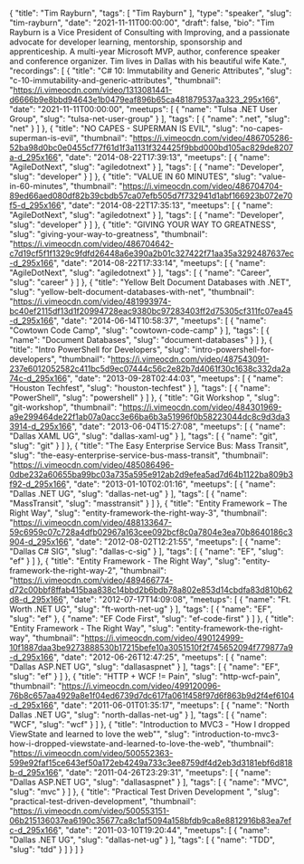 {
  "title": "Tim Rayburn",
  "tags": [
    "Tim Rayburn"
  ],
  "type": "speaker",
  "slug": "tim-rayburn",
  "date": "2021-11-11T00:00:00",
  "draft": false,
  "bio": "Tim Rayburn is a Vice President of Consulting with Improving, and a passionate advocate for developer learning, mentorship, sponsorship and apprenticeship. A multi-year Microsoft MVP, author, conference speaker and conference organizer. Tim lives in Dallas with his beautiful wife Kate.",
  "recordings": [
    {
      "title": "C# 10: Immutability and Generic Attributes",
      "slug": "c-10-immutability-and-generic-attributes",
      "thumbnail": "https://i.vimeocdn.com/video/1313081441-d6666b9e8bbd94643e1b0479eaf896b65ca481879537aa323_295x166",
      "date": "2021-11-11T00:00:00",
      "meetups": [
        {
          "name": "Tulsa .NET User Group",
          "slug": "tulsa-net-user-group"
        }
      ],
      "tags": [
        {
          "name": ".net",
          "slug": "net"
        }
      ]
    },
    {
      "title": "NO CAPES - SUPERMAN IS EVIL",
      "slug": "no-capes-superman-is-evil",
      "thumbnail": "https://i.vimeocdn.com/video/486705286-52ba98d0bc0e0455cf77f61d1f3a1131f324425f9bbd000bd105ac829de8207a-d_295x166",
      "date": "2014-08-22T17:39:13",
      "meetups": [
        {
          "name": "AgileDotNext",
          "slug": "agiledotnext"
        }
      ],
      "tags": [
        {
          "name": "Developer",
          "slug": "developer"
        }
      ]
    },
    {
      "title": "VALUE IN 60 MINUTES",
      "slug": "value-in-60-minutes",
      "thumbnail": "https://i.vimeocdn.com/video/486704704-89ed66aed080df82b39cbdb57ca07efb505d7f732941d1abf166923b072e70f5-d_295x166",
      "date": "2014-08-22T17:35:13",
      "meetups": [
        {
          "name": "AgileDotNext",
          "slug": "agiledotnext"
        }
      ],
      "tags": [
        {
          "name": "Developer",
          "slug": "developer"
        }
      ]
    },
    {
      "title": "GIVING YOUR WAY TO GREATNESS",
      "slug": "giving-your-way-to-greatness",
      "thumbnail": "https://i.vimeocdn.com/video/486704642-c7d19cf5f1f1329c9fdfd26448a6e390a2b01c327422f71aa35a3292487637ec-d_295x166",
      "date": "2014-08-22T17:33:14",
      "meetups": [
        {
          "name": "AgileDotNext",
          "slug": "agiledotnext"
        }
      ],
      "tags": [
        {
          "name": "Career",
          "slug": "career"
        }
      ]
    },
    {
      "title": "Yellow Belt Document Databases with .NET",
      "slug": "yellow-belt-document-databases-with-net",
      "thumbnail": "https://i.vimeocdn.com/video/481993974-bc40ef2115df13d1f20994728eac9380bc97283403ff2d75305cf311fc07ea45-d_295x166",
      "date": "2014-06-14T10:58:37",
      "meetups": [
        {
          "name": "Cowtown Code Camp",
          "slug": "cowtown-code-camp"
        }
      ],
      "tags": [
        {
          "name": "Document Databases",
          "slug": "document-databases"
        }
      ]
    },
    {
      "title": "Intro PowerShell for Developers",
      "slug": "intro-powershell-for-developers",
      "thumbnail": "https://i.vimeocdn.com/video/487543091-237e6012052582c411bc5d9ec07444c56c2e82b7d4061f30c1638c332da2a74c-d_295x166",
      "date": "2013-09-28T02:44:03",
      "meetups": [
        {
          "name": "Houston Techfest",
          "slug": "houston-techfest"
        }
      ],
      "tags": [
        {
          "name": "PowerShell",
          "slug": "powershell"
        }
      ]
    },
    {
      "title": "Git Workshop ",
      "slug": "git-workshop",
      "thumbnail": "https://i.vimeocdn.com/video/484301969-a9e299464de22f1ab07a0acc3e66ba6b3a51996f0b58223044dc8c9d3da33914-d_295x166",
      "date": "2013-06-04T15:27:08",
      "meetups": [
        {
          "name": "Dallas XAML UG",
          "slug": "dallas-xaml-ug"
        }
      ],
      "tags": [
        {
          "name": "git",
          "slug": "git"
        }
      ]
    },
    {
      "title": "The Easy Enterprise Service Bus: Mass Transit",
      "slug": "the-easy-enterprise-service-bus-mass-transit",
      "thumbnail": "https://i.vimeocdn.com/video/485086496-0dbe232a60655ba99bc03a735a595e912ab2d9efea5ad7d64b1122ba809b3f92-d_295x166",
      "date": "2013-01-10T02:01:16",
      "meetups": [
        {
          "name": "Dallas .NET UG",
          "slug": "dallas-net-ug"
        }
      ],
      "tags": [
        {
          "name": "MassTransit",
          "slug": "masstransit"
        }
      ]
    },
    {
      "title": "Entity Framework – The Right Way",
      "slug": "entity-framework-the-right-way-3",
      "thumbnail": "https://i.vimeocdn.com/video/488133647-59c6959c07c728a4dfb02967a163cee092bcf8c0a7804e3ea70b8640186c3904-d_295x166",
      "date": "2012-08-02T12:21:55",
      "meetups": [
        {
          "name": "Dallas C# SIG",
          "slug": "dallas-c-sig"
        }
      ],
      "tags": [
        {
          "name": "EF",
          "slug": "ef"
        }
      ]
    },
    {
      "title": "Entity Framework - The Right Way",
      "slug": "entity-framework-the-right-way-2",
      "thumbnail": "https://i.vimeocdn.com/video/489466774-d72c00bbf8ffab415baa838c14bbd2b6bdb78a802e853d14cbdfa83d810b62d8-d_295x166",
      "date": "2012-07-17T14:09:08",
      "meetups": [
        {
          "name": "Ft. Worth .NET UG",
          "slug": "ft-worth-net-ug"
        }
      ],
      "tags": [
        {
          "name": "EF",
          "slug": "ef"
        },
        {
          "name": "EF Code First",
          "slug": "ef-code-first"
        }
      ]
    },
    {
      "title": "Entity Framework - The Right Way",
      "slug": "entity-framework-the-right-way",
      "thumbnail": "https://i.vimeocdn.com/video/490124999-10f1887daa3be9273888530b17215befe10a3051510f2f745652094f779877a9-d_295x166",
      "date": "2012-06-26T12:47:25",
      "meetups": [
        {
          "name": "Dallas ASP.NET UG",
          "slug": "dallasaspnet"
        }
      ],
      "tags": [
        {
          "name": "EF",
          "slug": "ef"
        }
      ]
    },
    {
      "title": "HTTP + WCF != Pain",
      "slug": "http-wcf-pain",
      "thumbnail": "https://i.vimeocdn.com/video/499120096-76b8c657aa4929a8e1f04ed6739d7dc617fa061f458f97d6f863b9d2f4ef6104-d_295x166",
      "date": "2011-06-01T01:35:17",
      "meetups": [
        {
          "name": "North Dallas .NET UG",
          "slug": "north-dallas-net-ug"
        }
      ],
      "tags": [
        {
          "name": "WCF",
          "slug": "wcf"
        }
      ]
    },
    {
      "title": "Introduction to MVC3 - \"How I dropped ViewState and learned to love the web\"",
      "slug": "introduction-to-mvc3-how-i-dropped-viewstate-and-learned-to-love-the-web",
      "thumbnail": "https://i.vimeocdn.com/video/500552363-599e92faf15ce643ef50a172eb4249a733c3ee8759df4d2eb3d3181ebf6d818b-d_295x166",
      "date": "2011-04-26T23:29:31",
      "meetups": [
        {
          "name": "Dallas ASP.NET UG",
          "slug": "dallasaspnet"
        }
      ],
      "tags": [
        {
          "name": "MVC",
          "slug": "mvc"
        }
      ]
    },
    {
      "title": "Practical Test Driven Development ",
      "slug": "practical-test-driven-development",
      "thumbnail": "https://i.vimeocdn.com/video/500553151-06b215136037ea6190c35677ca8c1af5094a158bfdb9ca8e8812916b83ea7efc-d_295x166",
      "date": "2011-03-10T19:20:44",
      "meetups": [
        {
          "name": "Dallas .NET UG",
          "slug": "dallas-net-ug"
        }
      ],
      "tags": [
        {
          "name": "TDD",
          "slug": "tdd"
        }
      ]
    }
  ]
}